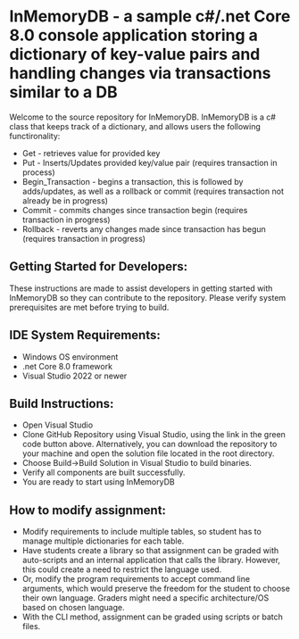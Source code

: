 InMemoryDB - a sample c#/.net Core 8.0 console application storing a dictionary of key-value pairs and handling changes via transactions similar to a DB
=============================================================

Welcome to the source repository for InMemoryDB. InMemoryDB is a c# class that keeps track of a dictionary, and allows users the following functironality:

* Get - retrieves value for provided key
* Put - Inserts/Updates provided key/value pair (requires transaction in process)
* Begin_Transaction - begins a transaction, this is followed by adds/updates, as well as a rollback or commit (requires transaction not already be in progress)
* Commit - commits changes since transaction begin (requires transaction in progress)
* Rollback - reverts any changes made since transaction has begun (requires transaction in progress)

Getting Started for Developers:
-------------------------------

These instructions are made to assist developers in getting started with InMemoryDB so they can contribute to the repository. Please verify system prerequisites are met before trying to build.

IDE System Requirements:
------------------------

* Windows OS environment
* .net Core 8.0 framework
* Visual Studio 2022 or newer

Build Instructions:
-------------------

* Open Visual Studio
* Clone GitHub Repository using Visual Studio, using the link in the green code button above. Alternatively, you can download the repository to your machine and open the solution file located in the root directory.
* Choose Build->Build Solution in Visual Studio to build binaries.
* Verify all components are built successfully.
* You are ready to start using InMemoryDB

How to modify assignment:
------------------

* Modify requirements to include multiple tables, so student has to manage multiple dictionaries for each table. 
* Have students create a library so that assignment can be graded with auto-scripts and an internal application that calls the library. However, this could create a need to restrict the language used.
* Or, modify the program requirements to accept command line arguments, which would preserve the freedom for the student to choose their own language. Graders might need a specific architecture/OS based on chosen language.
* With the CLI method, assignment can be graded using scripts or batch files. 
